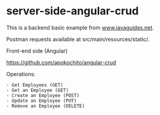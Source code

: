 # server-side-angular-crud

This is a backend basic example from www.javaguides.net.

Postman requests available at src/main/resources/static/.

Front-end side (Angular)

https://github.com/apokochito/angular-crud

Operations:
    
    - Get Employees (GET)
    - Get an Employee (GET)
    - Create an Employee (POST)
    - Update an Employee (PUT)
    - Remove an Employee (DELETE)
